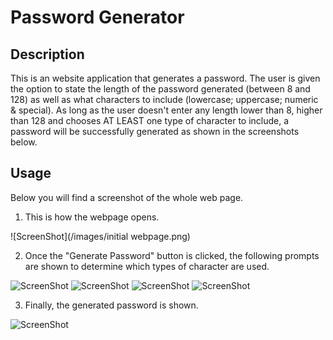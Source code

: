 # Password Generator

## Description

This is an website application that generates a password. The user is given the option to state the length of the password generated (between 8 and 128) as well as what characters to include (lowercase; uppercase; numeric & special). As long as the user doesn't enter any length lower than 8, higher than 128 and chooses AT LEAST  one type of character to include, a password will be successfully generated as shown in the screenshots below.

## Usage

Below you will find a screenshot of the whole web page.

1. This is how the webpage opens.

![ScreenShot](/images/initial webpage.png)

2. Once the "Generate Password" button is clicked, the following prompts are shown to determine which types of character are used.

![ScreenShot](/images/IncludeLowercase.png)
![ScreenShot](/images/IncludeUppercase.png)
![ScreenShot](/images/IncludeNumeric.png)
![ScreenShot](/images/IncludeSpecial.png)

3. Finally, the generated password is shown.

![ScreenShot](/images/generatedpassword.png)